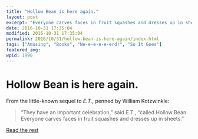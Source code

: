 ```yaml
---
title: "Hollow Bean is here again."
layout: post
excerpt: "Everyone carves faces in fruit squashes and dresses up in sheets."
date: 2016-10-31 17:35:04
modified: 2016-10-31 17:35:04
permalink: 2016/10/31/hollow-bean-is-here-again/index.html
tags: ["Amusing", "Books", "Ne-e-e-e-e-erd!", "So It Goes"]
featured_img: 
wpid: 1990
---
```


# Hollow Bean is here again.

From the little-known sequel to *E.T.*, penned by William Kotzwinkle:

> “They have an important celebration,” said E.T., “called Hollow Bean. Everyone carves faces in fruit squashes and dresses up in sheets.”

[Read the rest](https://patrickjohanneson.com/2005/10/31/explain-said-the-interrogation-machine/)
